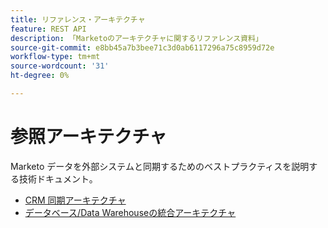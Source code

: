 ```yaml
---
title: リファレンス・アーキテクチャ
feature: REST API
description: 「Marketoのアーキテクチャに関するリファレンス資料」
source-git-commit: e8bb45a7b3bee71c3d0ab6117296a75c8959d72e
workflow-type: tm+mt
source-wordcount: '31'
ht-degree: 0%

---
```



# 参照アーキテクチャ

Marketo データを外部システムと同期するためのベストプラクティスを説明する技術ドキュメント。

- [CRM 同期アーキテクチャ](../sync-architecture-whitepaper.pdf)
- [データベース/Data Warehouseの統合アーキテクチャ](../reference_architecture.pdf)
